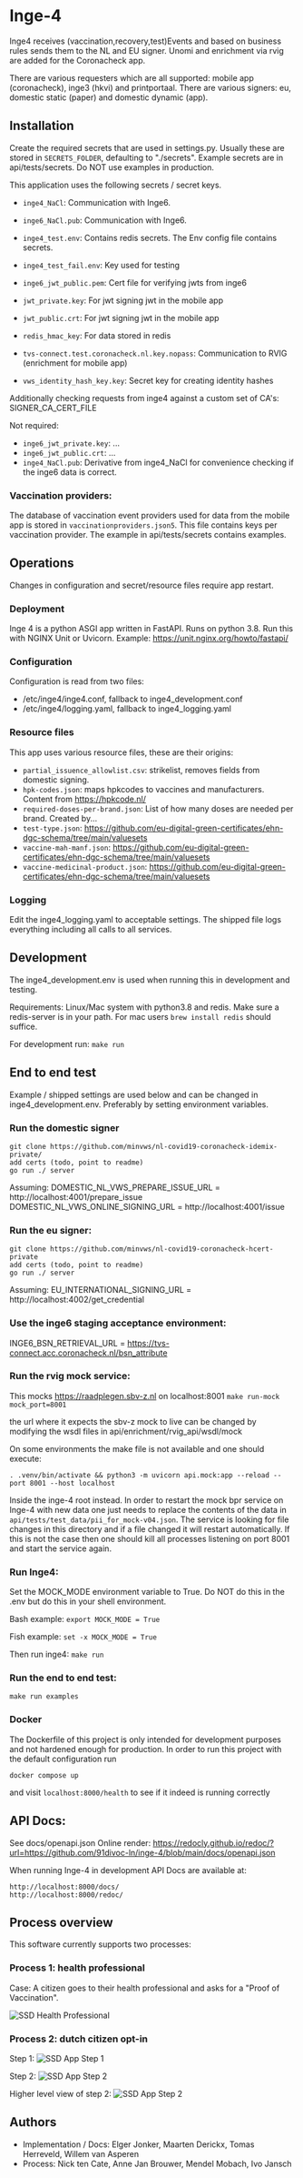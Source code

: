 # Inge-4

Inge4 receives (vaccination,recovery,test)Events and based on business rules sends them to the NL and EU signer.
Unomi and enrichment via rvig are added for the Coronacheck app.

There are various requesters which are all supported: mobile app (coronacheck), inge3 (hkvi) and printportaal.
There are various signers: eu, domestic static (paper) and domestic dynamic (app).


## Installation
Create the required secrets that are used in settings.py. Usually these are stored in 
`SECRETS_FOLDER`, defaulting to "./secrets". Example secrets are in api/tests/secrets. Do NOT use examples in production.

This application uses the following secrets / secret keys.

* `inge4_NaCl`: Communication with Inge6.
* `inge6_NaCl.pub`: Communication with Inge6.
  
* `inge4_test.env`: Contains redis secrets. The Env config file contains secrets.
* `inge4_test_fail.env`: Key used for testing
* `inge6_jwt_public.pem`: Cert file for verifying jwts from inge6

* `jwt_private.key`: For jwt signing jwt in the mobile app
* `jwt_public.crt`: For jwt signing jwt in the mobile app
* `redis_hmac_key`: For data stored in redis
* `tvs-connect.test.coronacheck.nl.key.nopass`: Communication to RVIG (enrichment for mobile app)
* `vws_identity_hash_key.key`: Secret key for creating identity hashes

Additionally checking requests from inge4 against a custom set of CA's: SIGNER_CA_CERT_FILE

Not required:
* `inge6_jwt_private.key`: ...
* `inge6_jwt_public.crt`: ...
* `inge4_NaCl.pub`: Derivative from inge4_NaCl for convenience checking if the inge6 data is correct.


### Vaccination providers:

The database of vaccination event providers used for data from the mobile app is stored in `vaccinationproviders.json5`.
This file contains keys per vaccination provider. The example in api/tests/secrets contains examples.


## Operations
Changes in configuration and secret/resource files require app restart.

### Deployment
Inge 4 is a python ASGI app written in FastAPI. Runs on python 3.8.
Run this with NGINX Unit or Uvicorn. Example: https://unit.nginx.org/howto/fastapi/

### Configuration
Configuration is read from two files:

- /etc/inge4/inge4.conf, fallback to inge4_development.conf
- /etc/inge4/logging.yaml, fallback to inge4_logging.yaml

### Resource files
This app uses various resource files, these are their origins:

* `partial_issuence_allowlist.csv`: strikelist, removes fields from domestic signing.
* `hpk-codes.json`: maps hpkcodes to vaccines and manufacturers. Content from https://hpkcode.nl/
* `required-doses-per-brand.json`: List of how many doses are needed per brand. Created by...
* `test-type.json`: https://github.com/eu-digital-green-certificates/ehn-dgc-schema/tree/main/valuesets
* `vaccine-mah-manf.json`: https://github.com/eu-digital-green-certificates/ehn-dgc-schema/tree/main/valuesets
* `vaccine-medicinal-product.json`: https://github.com/eu-digital-green-certificates/ehn-dgc-schema/tree/main/valuesets

### Logging
Edit the inge4_logging.yaml to acceptable settings. The shipped file logs everything including
all calls to all services.


## Development
The inge4_development.env is used when running this in development and testing.

Requirements: Linux/Mac system with python3.8 and redis.
Make sure a redis-server is in your path. For mac users `brew install redis` should suffice.

For development run:
`make run`


## End to end test

Example / shipped settings are used below and can be changed in inge4_development.env.
Preferably by setting environment variables.

### Run the domestic signer
```
git clone https://github.com/minvws/nl-covid19-coronacheck-idemix-private/
add certs (todo, point to readme)
go run ./ server
```
Assuming:
DOMESTIC_NL_VWS_PREPARE_ISSUE_URL = http://localhost:4001/prepare_issue
DOMESTIC_NL_VWS_ONLINE_SIGNING_URL = http://localhost:4001/issue


### Run the eu signer:
```
git clone https://github.com/minvws/nl-covid19-coronacheck-hcert-private
add certs (todo, point to readme)
go run ./ server
```

Assuming:
EU_INTERNATIONAL_SIGNING_URL = http://localhost:4002/get_credential


### Use the inge6 staging acceptance environment:
INGE6_BSN_RETRIEVAL_URL = https://tvs-connect.acc.coronacheck.nl/bsn_attribute


### Run the rvig mock service:
This mocks https://raadplegen.sbv-z.nl on localhost:8001
```make run-mock mock_port=8001```

the url where it expects the sbv-z mock to live
can be changed by modifying the wsdl files in
api/enrichment/rvig_api/wsdl/mock

On some environments the make file is not available and one should execute:

```. .venv/bin/activate && python3 -m uvicorn api.mock:app --reload --port 8001 --host localhost```

Inside the inge-4 root instead. In order to restart the mock bpr service on
Inge-4 with new data one just needs to replace the contents of the data in 
`api/tests/test_data/pii_for_mock-v04.json`. The service is looking for 
file changes in this directory and if a file changed it will restart
automatically. If this is not the case then one should kill all processes 
listening on port 8001 and start the service again.



### Run Inge4:
Set the MOCK_MODE environment variable to True. Do NOT do this in the .env
but do this in your shell environment.

Bash example:
`export MOCK_MODE = True`

Fish example:
`set -x MOCK_MODE = True`

Then run inge4:
`make run`

### Run the end to end test:
`make run examples`



### Docker

The Dockerfile of this project is only intended for development purposes and not hardened enough for production. In order to run this project with the default configuration run
```
docker compose up
```
and visit `localhost:8000/health` to see if it indeed is running correctly


## API Docs:
See docs/openapi.json
Online render: https://redocly.github.io/redoc/?url=https://github.com/91divoc-ln/inge-4/blob/main/docs/openapi.json


When running Inge-4 in development API Docs are available at:
```
http://localhost:8000/docs/
http://localhost:8000/redoc/
```


## Process overview

This software currently supports two processes:

### Process 1: health professional

Case: A citizen goes to their health professional and asks for a "Proof of Vaccination".

![SSD Health Professional](docs/DomesticPaperFlow.png "Domestic signing flow")


### Process 2: dutch citizen opt-in

Step 1:
![SSD App Step 1](docs/sequence-diagram-unomi-events.png "Domestic signing flow step 1")

Step 2:
![SSD App Step 2](docs/DomesticDynamicFlow.png "Domestic signing flow step 2")

Higher level view of step 2:
![SSD App Step 2](docs/sequence-diagram-event-to-proof.png "Domestic signing flow step 2")


## Authors

- Implementation / Docs: Elger Jonker, Maarten Derickx, Tomas Herreveld, Willem van Asperen
- Process: Nick ten Cate, Anne Jan Brouwer, Mendel Mobach, Ivo Jansch
